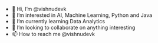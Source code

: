 - 👋 Hi, I’m @vishnudevk
- 👀 I’m interested in AI, Machine Learning, Python and Java
- 🌱 I’m currently learning Data Analytics
- 💞️ I’m looking to collaborate on anything interesting
- 📫 How to reach me @vishnudevk

<!---
vishnudevk/vishnudevk is a ✨ special ✨ repository because its `README.md` (this file) appears on your GitHub profile.
You can click the Preview link to take a look at your changes.
--->
